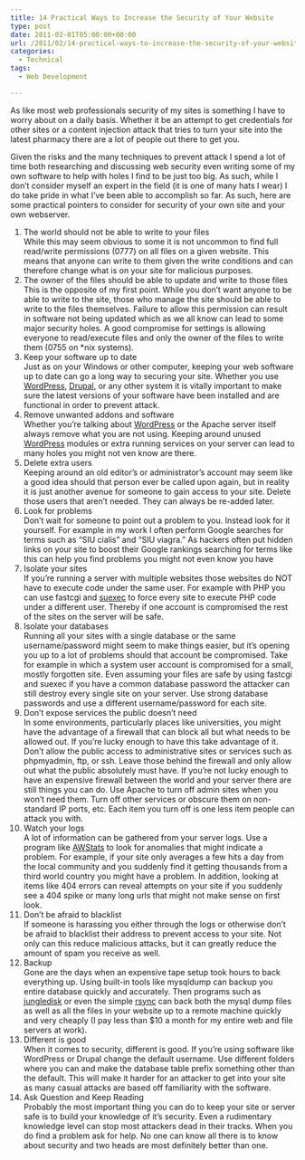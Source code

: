 ```yaml
---
title: 14 Practical Ways to Increase the Security of Your Website
type: post
date: 2011-02-01T05:00:00+00:00
url: /2011/02/14-practical-ways-to-increase-the-security-of-your-website/
categories:
  - Technical
tags:
  - Web Development

---
```

As like most web professionals security of my sites is something I have to worry about on a daily basis. Whether it be an attempt to get credentials for other sites or a content injection attack that tries to turn your site into the latest pharmacy there are a lot of people out there to get you.

Given the risks and the many techniques to prevent attack I spend a lot of time both researching and discussing web security even writing some of my own software to help with holes I find to be just too big. As such, while I don’t consider myself an expert in the field (it is one of many hats I wear) I do take pride in what I’ve been able to accomplish so far. As such, here are some practical pointers to consider for security of your own site and your own webserver.

<ol class="wp-block-list">
  <li>
    The world should not be able to write to your files<br />While this may seem obvious to some it is not uncommon to find full read/write permissions (0777) on all files on a given website. This means that anyone can write to them given the write conditions and can therefore change what is on your site for malicious purposes.
  </li>
  <li>
    The owner of the files should be able to update and write to those files<br />This is the opposite of my first point. While you don’t want anyone to be able to write to the site, those who manage the site should be able to write to the files themselves. Failure to allow this permission can result in software not being updated which as we all know can lead to some major security holes. A good compromise for settings is allowing everyone to read/execute files and only the owner of the files to write them (0755 on *nix systems).
  </li>
  <li>
    Keep your software up to date<br />Just as on your Windows or other computer, keeping your web software up to date can go a long way to securing your site.  Whether you use <a href="http://www.wordpress.org">WordPress</a>, <a href="http://www.drupal.org" target="_blank" rel="noopener noreferrer">Drupal</a>, or any other system it is vitally important to make sure the latest versions of your software have been installed and are functional in order to prevent attack.
  </li>
  <li>
    Remove unwanted addons and software<br />Whether you’re talking about <a href="http://www.wordpress.org" target="_blank" rel="noopener noreferrer">WordPress</a> or the Apache server itself always remove what you are not using. Keeping around unused <a href="http://www.wordpress.org" target="_blank" rel="noopener noreferrer">WordPress</a> modules or extra running services on your server can lead to many holes you might not ven know are there.
  </li>
  <li>
    Delete extra users<br />Keeping around an old editor’s or administrator’s account may seem like a good idea should that person ever be called upon again, but in reality it is just another avenue for someone to gain access to your site. Delete those users that aren’t needed. They can always be re-added later.
  </li>
  <li>
    Look for problems<br />Don’t wait for someone to point out a problem to you. Instead look for it yourself. For example in my work I often perform Google searches for terms such as “SIU cialis” and “SIU viagra.” As hackers often put hidden links on your site to boost their Google rankings searching for terms like this can help you find problems you might not even know you have
  </li>
  <li>
    Isolate your sites<br />If you’re running a server with multiple websites those websites do NOT have to execute code under the same user. For example with PHP you can use fastcgi and <a href="http://en.wikipedia.org/wiki/SuEXEC" target="_blank" rel="noopener noreferrer">suexec</a> to force every site to execute PHP code under a different user. Thereby if one account is compromised the rest of the sites on the server will be safe.
  </li>
  <li>
    Isolate your databases<br />Running all your sites with a single database or the same username/password might seem to make things easier, but it’s opening you up to a lot of problems should that account be compromised. Take for example in which a system user account is compromised for a small, mostly forgotten site. Even assuming your files are safe by using fastcgi and suexec if you have a common database password the attacker can still destroy every single site on your server. Use strong database passwords and use a different username/password for each site.
  </li>
  <li>
    Don’t expose services the public doesn’t need<br />In some environments, particularly places like universities, you might have the advantage of a firewall that can block all but what needs to be allowed out. If you’re lucky enough to have this take advantage of it. Don’t allow the public access to administrative sites or services such as phpmyadmin, ftp, or ssh. Leave those behind the firewall and only allow out what the public absolutely must have. If you’re not lucky enough to have an expensive firewall between the world and your server there are still things you can do. Use Apache to turn off admin sites when you won’t need them. Turn off other services or obscure them on non-standard IP ports, etc. Each item you turn off is one less item people can attack you with.
  </li>
  <li>
    Watch your logs<br />A lot of information can be gathered from your server logs. Use a program like <a href="http://awstats.sourceforge.net/" target="_blank" rel="noopener noreferrer">AWStats</a> to look for anomalies that might indicate a problem. For example, if your site only averages a few hits a day from the local community and you suddenly find it getting thousands from a third world country you might have a problem. In addition, looking at items like 404 errors can reveal attempts on your site if you suddenly see a 404 spike or many long urls that might not make sense on first look.
  </li>
  <li>
    Don’t be afraid to blacklist<br />If someone is harassing you either through the logs or otherwise don’t be afraid to blacklist their address to prevent access to your site. Not only can this reduce malicious attacks, but it can greatly reduce the amount of spam you receive as well.
  </li>
  <li>
    Backup<br />Gone are the days  when an expensive tape setup took hours to back everything up. Using built-in tools like mysqldump can backup you entire database quickly and accurately. Then programs such as <a href="http://www.jungledisk.com" target="_blank" rel="noopener noreferrer">jungledisk</a> or even the simple <a href="http://en.wikipedia.org/wiki/Rsync" target="_blank" rel="noopener noreferrer">rsync</a> can back both the mysql dump files as well as all the files in your website up to a remote machine quickly and very cheaply (I pay less than $10 a month for my entire web and file servers at work).
  </li>
  <li>
    Different is good<br />When it comes to security, different is good.  If you’re using software like WordPress or Drupal change the default username. Use different folders where you can and make the database table prefix something other than the default. This will make it harder for an attacker to get into your site as many casual attacks are based off familiarity with the software.
  </li>
  <li>
    Ask Question and Keep Reading<br />Probably the most important thing you can do to keep your site or server safe is to build your knowledge of it’s security. Even a rudimentary knowledge level can stop most attackers dead in their tracks. When you do find a problem ask for help. No one can know all there is to know about security and two heads are most definitely better than one.
  </li>
</ol>